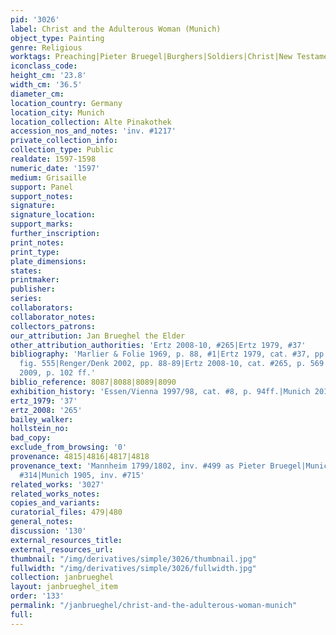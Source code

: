 ```yaml
---
pid: '3026'
label: Christ and the Adulterous Woman (Munich)
object_type: Painting
genre: Religious
worktags: Preaching|Pieter Bruegel|Burghers|Soldiers|Christ|New Testament
iconclass_code:
height_cm: '23.8'
width_cm: '36.5'
diameter_cm:
location_country: Germany
location_city: Munich
location_collection: Alte Pinakothek
accession_nos_and_notes: 'inv. #1217'
private_collection_info:
collection_type: Public
realdate: 1597-1598
numeric_date: '1597'
medium: Grisaille
support: Panel
support_notes:
signature:
signature_location:
support_marks:
further_inscription:
print_notes:
print_type:
plate_dimensions:
states:
printmaker:
publisher:
series:
collaborators:
collaborator_notes:
collectors_patrons:
our_attribution: Jan Brueghel the Elder
other_attribution_authorities: 'Ertz 2008-10, #265|Ertz 1979, #37'
bibliography: 'Marlier & Folie 1969, p. 88, #1|Ertz 1979, cat. #37, pp. 459, 563,
  fig. 555|Renger/Denk 2002, pp. 88-89|Ertz 2008-10, cat. #265, p. 569 ff.|Munich
  2009, p. 102 ff.'
biblio_reference: 8087|8088|8089|8090
exhibition_history: 'Essen/Vienna 1997/98, cat. #8, p. 94ff.|Munich 2013, cat. #24'
ertz_1979: '37'
ertz_2008: '265'
bailey_walker:
hollstein_no:
bad_copy:
exclude_from_browsing: '0'
provenance: 4815|4816|4817|4818
provenance_text: 'Mannheim 1799/1802, inv. #499 as Pieter Bruegel|Munich 1822, inv.
  #314|Munich 1905, inv. #715'
related_works: '3027'
related_works_notes:
copies_and_variants:
curatorial_files: 479|480
general_notes:
discussion: '130'
external_resources_title:
external_resources_url:
thumbnail: "/img/derivatives/simple/3026/thumbnail.jpg"
fullwidth: "/img/derivatives/simple/3026/fullwidth.jpg"
collection: janbrueghel
layout: janbrueghel_item
order: '133'
permalink: "/janbrueghel/christ-and-the-adulterous-woman-munich"
full:
---
```

